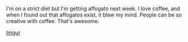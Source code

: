 I'm on a strict diet but I'm getting affogato next week. 
I love coffee, and when I found out that affogatos exist, it blew my mind.
People can be so creative with coffee. That's awesome.

[Imgur](http://i.imgur.com/AjA5yni.png)
